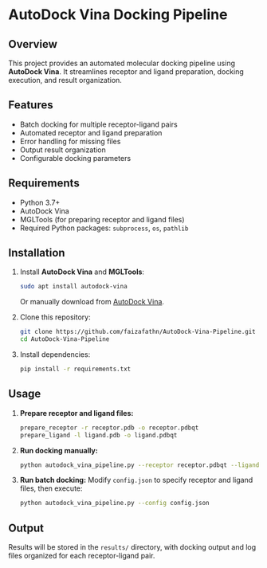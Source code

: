 # AutoDock Vina Docking Pipeline

## Overview
This project provides an automated molecular docking pipeline using **AutoDock Vina**. It streamlines receptor and ligand preparation, docking execution, and result organization.

## Features
- Batch docking for multiple receptor-ligand pairs
- Automated receptor and ligand preparation
- Error handling for missing files
- Output result organization
- Configurable docking parameters

## Requirements
- Python 3.7+
- AutoDock Vina
- MGLTools (for preparing receptor and ligand files)
- Required Python packages: `subprocess`, `os`, `pathlib`

## Installation
1. Install **AutoDock Vina** and **MGLTools**:
   ```bash
   sudo apt install autodock-vina
   ```
   Or manually download from [AutoDock Vina](https://vina.scripps.edu/).

2. Clone this repository:
   ```bash
   git clone https://github.com/faizafathn/AutoDock-Vina-Pipeline.git
   cd AutoDock-Vina-Pipeline
   ```

3. Install dependencies:
   ```bash
   pip install -r requirements.txt
   ```

## Usage
1. **Prepare receptor and ligand files:**
   ```bash
   prepare_receptor -r receptor.pdb -o receptor.pdbqt
   prepare_ligand -l ligand.pdb -o ligand.pdbqt
   ```

2. **Run docking manually:**
   ```bash
   python autodock_vina_pipeline.py --receptor receptor.pdbqt --ligand ligand.pdbqt --out output.pdbqt --log log.txt
   ```

3. **Run batch docking:**
   Modify `config.json` to specify receptor and ligand files, then execute:
   ```bash
   python autodock_vina_pipeline.py --config config.json
   ```

## Output
Results will be stored in the `results/` directory, with docking output and log files organized for each receptor-ligand pair.

